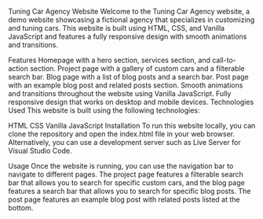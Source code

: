 Tuning Car Agency Website
Welcome to the Tuning Car Agency website, a demo website showcasing a fictional agency that specializes in customizing and tuning cars. This website is built using HTML, CSS, and Vanilla JavaScript and features a fully responsive design with smooth animations and transitions.

Features
Homepage with a hero section, services section, and call-to-action section.
Project page with a gallery of custom cars and a filterable search bar.
Blog page with a list of blog posts and a search bar.
Post page with an example blog post and related posts section.
Smooth animations and transitions throughout the website using Vanilla JavaScript.
Fully responsive design that works on desktop and mobile devices.
Technologies Used
This website is built using the following technologies:

HTML
CSS
Vanilla JavaScript
Installation
To run this website locally, you can clone the repository and open the index.html file in your web browser. Alternatively, you can use a development server such as Live Server for Visual Studio Code.

Usage
Once the website is running, you can use the navigation bar to navigate to different pages. The project page features a filterable search bar that allows you to search for specific custom cars, and the blog page features a search bar that allows you to search for specific blog posts. The post page features an example blog post with related posts listed at the bottom.
